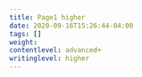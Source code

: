 ```yaml
---
title: Page1 higher
date: 2020-09-16T15:26:44-04:00
tags: []
weight: 
contentlevel: advanced+
writinglevel: higher
---
```



